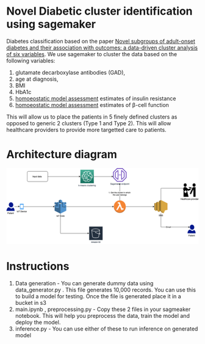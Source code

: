 # Novel Diabetic cluster identification using sagemaker

Diabetes classification based on the paper [Novel subgroups of adult-onset diabetes and their association with outcomes: a data-driven cluster analysis of six variables](
https://www.thelancet.com/journals/landia/article/PIIS2213-8587(18)30051-2/fulltext). We use sagemaker to cluster the data based on the following variables:

1. glutamate decarboxylase antibodies (GAD), 
2. age at diagnosis, 
3. BMI
4. HbA1c
5. [homoeostatic model assessment](https://en.wikipedia.org/wiki/Homeostatic_model_assessment) estimates of insulin resistance
6. [homoeostatic model assessment](https://en.wikipedia.org/wiki/Homeostatic_model_assessment) estimates of β-cell function


This will allow us to place the patients in 5 finely defined clusters as opposed to generic 2 clusters (Type 1 and Type 2). This will allow healthcare providers to provide more targetted care to patients.

# Architecture diagram

![Architecture diagram](diabetes.png)

# Instructions

1. Data generation - You can generate dummy data using data_generator.py . This file generates 10,000 records. You can use this to build a model for testing. Once the file is generated place it in a bucket in s3
2. main.ipynb , preprocessing.py - Copy these 2 files in your sagmeaker notebook. This will help you preprocess the data, train the model and deploy the model.
3. inference.py - You can use either of these to run inference on generated model
